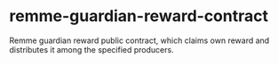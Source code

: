 # remme-guardian-reward-contract
Remme guardian reward public contract, which claims own reward and distributes it among the specified producers.

